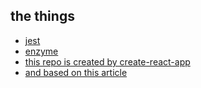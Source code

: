## the things

- [jest](https://facebook.github.io/jest/docs/en/getting-started.html)
- [enzyme](http://airbnb.io/enzyme/docs/installation/react-16.html)
- [this repo is created by create-react-app](https://github.com/facebook/create-react-app)
- [and based on this article](http://react-china.org/t/jest-enzyme-react/11769)

